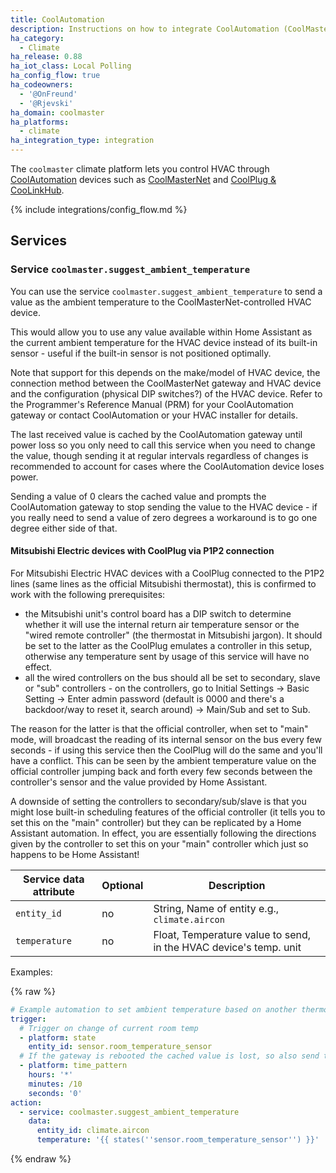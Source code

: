 ```yaml
---
title: CoolAutomation
description: Instructions on how to integrate CoolAutomation (CoolMasterNet, CoolPlug, CooLinkHub) devices within Home Assistant.
ha_category:
  - Climate
ha_release: 0.88
ha_iot_class: Local Polling
ha_config_flow: true
ha_codeowners:
  - '@OnFreund'
  - '@Rjevski'
ha_domain: coolmaster
ha_platforms:
  - climate
ha_integration_type: integration
---
```


The `coolmaster` climate platform lets you control HVAC through [CoolAutomation](https://coolautomation.com) devices such as [CoolMasterNet](https://coolautomation.com/products/coolmasternet/) and [CoolPlug & CooLinkHub](https://coolautomation.com/products/coolplug-coolinkhub/).

{% include integrations/config_flow.md %}

## Services

### Service `coolmaster.suggest_ambient_temperature`

You can use the service `coolmaster.suggest_ambient_temperature` to send a value as the ambient temperature to the CoolMasterNet-controlled HVAC device.

This would allow you to use any value available within Home Assistant as the current ambient temperature for the HVAC device instead of its built-in sensor - useful if the built-in sensor is not positioned optimally.

Note that support for this depends on the make/model of HVAC device, the connection method between the CoolMasterNet gateway and HVAC device and the configuration (physical DIP switches?) of the HVAC device. Refer to the Programmer's Reference Manual (PRM) for your CoolAutomation gateway or contact CoolAutomation or your HVAC installer for details.

The last received value is cached by the CoolAutomation gateway until power loss so you only need to call this service when you need to change the value, though sending it at regular intervals regardless of changes is recommended to account for cases where the CoolAutomation device loses power.

Sending a value of 0 clears the cached value and prompts the CoolAutomation gateway to stop sending the value to the HVAC device - if you really need to send a value of zero degrees a workaround is to go one degree either side of that.

#### Mitsubishi Electric devices with CoolPlug via P1P2 connection

For Mitsubishi Electric HVAC devices with a CoolPlug connected to the P1P2 lines (same lines as the official Mitsubishi thermostat), this is confirmed to work with the following prerequisites:

* the Mitsubishi unit's control board has a DIP switch to determine whether it will use the internal return air temperature sensor or the "wired remote controller" (the thermostat in Mitsubishi jargon). It should be set to the latter as the CoolPlug emulates a controller in this setup, otherwise any temperature sent by usage of this service will have no effect.
* all the wired controllers on the bus should all be set to secondary, slave or "sub" controllers - on the controllers, go to Initial Settings -> Basic Setting -> Enter admin password (default is 0000 and there's a backdoor/way to reset it, search around) -> Main/Sub and set to Sub.

The reason for the latter is that the official controller, when set to "main" mode, will broadcast the reading of its internal sensor on the bus every few seconds - if using this service then the CoolPlug will do the same and you'll have a conflict. This can be seen by the ambient temperature value on the official controller jumping back and forth every few seconds between the controller's sensor and the value provided by Home Assistant.

A downside of setting the controllers to secondary/sub/slave is that you might lose built-in scheduling features of the official controller (it tells you to set this on the "main" controller) but they can be replicated by a Home Assistant automation. In effect, you are essentially following the directions given by the controller to set this on your "main" controller which just so happens to be Home Assistant!

| Service data attribute | Optional | Description                                                            |
| ---------------------- | -------- | ---------------------------------------------------------------------- |
| `entity_id`            | no       | String, Name of entity e.g., `climate.aircon`                          |
| `temperature`          | no       | Float, Temperature value to send, in the HVAC device's temp. unit      |

Examples:

{% raw %}
```yaml
# Example automation to set ambient temperature based on another thermostat value
trigger:
  # Trigger on change of current room temp
  - platform: state
    entity_id: sensor.room_temperature_sensor
  # If the gateway is rebooted the cached value is lost, so also send the value every 10 minutes regardless of changes
  - platform: time_pattern
    hours: '*'
    minutes: /10
    seconds: '0'
action:
  - service: coolmaster.suggest_ambient_temperature
    data:
      entity_id: climate.aircon
      temperature: '{{ states(''sensor.room_temperature_sensor'') }}'
```
{% endraw %}

